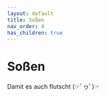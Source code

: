 ```yaml
---
layout: default
title: Soßen
nav_order: 4
has_children: true
---
```

<h1>Soßen</h1>
<p>Damit es auch flutscht (☞ﾟヮﾟ)☞</p>
